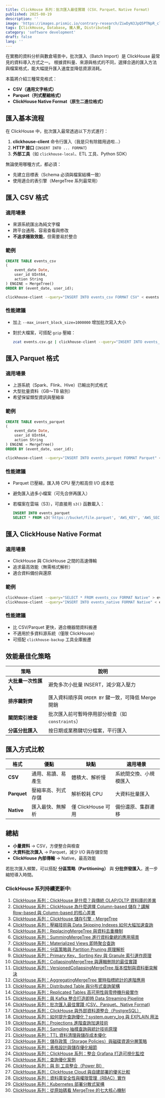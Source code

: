 ```yaml
---
title: ClickHouse 系列：批次匯入最佳實踐 (CSV、Parquet、Native Format)
published: 2025-08-19
description: ''
image: 'https://images.prismic.io/contrary-research/ZiwDyN3JpQ5PTNpR_clickhousecover.png?auto=format,compress'
tags: [ClickHouse, Database, 鐵人賽, Distributed]
category: 'software development'
draft: false 
lang: ''
---
```


在實務的資料分析與數倉場景中，批次匯入（Batch Import）是 ClickHouse 最常見的資料導入方式之一。
根據資料量、來源與格式的不同，選擇合適的匯入方法與檔案格式，能大幅提升匯入速度並降低資源消耗。

本篇將介紹三種常見格式：

* **CSV（通用文字格式）**
* **Parquet（列式壓縮格式）**
* **ClickHouse Native Format（原生二進位格式）**

## 匯入基本流程

在 ClickHouse 中，批次匯入最常透過以下方式進行：

1. **clickhouse-client** 命令行匯入（我是只有除錯用過啦...）
2. **HTTP 接口** (`INSERT INTO ... FORMAT`)
3. **外部工具**（如 `clickhouse-local`、ETL 工具、Python SDK）

無論使用哪種方式，都必須：

* 先建立目標表（Schema 必須與檔案結構一致）
* 使用適合的表引擎（MergeTree 系列最常用）

## 匯入 CSV 格式

### 適用場景

* 來源系統匯出為純文字檔
* 跨平台通用、容易查看與修改
* **不追求極致效能**，但需要易於整合

### 範例

```sql
CREATE TABLE events_csv
(
    event_date Date,
    user_id UInt64,
    action String
) ENGINE = MergeTree()
ORDER BY (event_date, user_id);
```

```bash
clickhouse-client --query="INSERT INTO events_csv FORMAT CSV" < events.csv
```

### 性能建議

* 加上 `--max_insert_block_size=1000000` 增加批次寫入大小
* 對於大檔案，可搭配 `gzip` 壓縮：

  ```bash
  zcat events.csv.gz | clickhouse-client --query="INSERT INTO events_csv FORMAT CSV"
  ```

## 匯入 Parquet 格式

### 適用場景

* 上游系統（Spark、Flink、Hive）已輸出列式格式
* 大型批量資料（GB～TB 級別）
* 希望保留類型資訊與壓縮率

### 範例

```sql
CREATE TABLE events_parquet
(
    event_date Date,
    user_id UInt64,
    action String
) ENGINE = MergeTree()
ORDER BY (event_date, user_id);
```

```bash
clickhouse-client --query="INSERT INTO events_parquet FORMAT Parquet" < events.parquet
```

### 性能建議

* Parquet 已壓縮，匯入時 CPU 壓力較高但 I/O 成本低
* 避免匯入過多小檔案（可先合併再匯入）
* 若檔案在雲端（S3），可直接用 `s3()` 函數載入：

  ```sql
  INSERT INTO events_parquet
  SELECT * FROM s3('https://bucket/file.parquet', 'AWS_KEY', 'AWS_SECRET', 'Parquet');
  ```

## 匯入 ClickHouse Native Format

### 適用場景

* ClickHouse 與 ClickHouse 之間的高速傳輸
* 追求最高效能（無需格式解析）
* 適合資料備份與還原

### 範例

```bash
clickhouse-client --query="SELECT * FROM events_csv FORMAT Native" > events.native
clickhouse-client --query="INSERT INTO events_native FORMAT Native" < events.native
```

### 性能建議

* 比 CSV/Parquet 更快，適合機器間資料搬遷
* 不適用於多資料源系統（僅限 ClickHouse）
* 可搭配 `clickhouse-backup` 工具全庫搬遷

## 效能最佳化策略

| 策略           | 說明                                  |
| ------------ | ----------------------------------- |
| **大批量一次性匯入** | 避免多次小批量 INSERT，減少寫入壓力               |
| **排序鍵對齊**    | 匯入資料順序與 `ORDER BY` 鍵一致，可降低 Merge 開銷 |
| **關閉索引檢查**   | 批次匯入前可暫時停用部分檢查（如 `constraints`）     |
| **分區分批匯入**   | 按日期或業務鍵切分檔案，平行匯入                    |

## 匯入方式比較

| 格式          | 優點        | 缺點              | 適用場景        |
| ----------- | --------- | --------------- | ----------- |
| **CSV**     | 通用、易讀、易產生 | 體積大、解析慢         | 系統間交換、小規模匯入 |
| **Parquet** | 壓縮率高、列式存儲 | 解析較耗 CPU        | 大資料批量匯入     |
| **Native**  | 匯入最快、無解析  | 僅 ClickHouse 可用 | 備份還原、集群遷移   |

## 總結

* **小量資料** → CSV，方便整合與檢查
* **大資料批次匯入** → Parquet，減少 I/O 與存儲空間
* **ClickHouse 內部傳輸** → Native，最高效能

若批次匯入頻繁，可以搭配 **分區策略（Partitioning）** 與 **分批併發匯入**，進一步縮短導入時間。

### ClickHouse 系列持續更新中:

1. [ClickHouse 系列：ClickHouse 是什麼？與傳統 OLAP/OLTP 資料庫的差異](https://blog.vicwen.app/posts/what-is-clickhouse/)
2. [ClickHouse 系列：ClickHouse 為什麼選擇 Column-based 儲存？講解 Row-based 與 Column-based 的核心差異](https://blog.vicwen.app/posts/clickhouse-column-row-based-storage/)
3. [ClickHouse 系列：ClickHouse 儲存引擎 - MergeTree](https://blog.vicwen.app/posts/clickhouse-mergetree-engine)
4. [ClickHouse 系列：壓縮技術與 Data Skipping Indexes 如何大幅加速查詢](https://blog.vicwen.app/posts/clickhouse-compression-skipping-index/)
5. [ClickHouse 系列：ReplacingMergeTree 與資料去重機制](https://blog.vicwen.app/posts/clickhouse-replacingmergetree-deduplication/)
6. [ClickHouse 系列：SummingMergeTree 進行資料彙總的應用場景](https://blog.vicwen.app/posts/clickhouse-summingmergetree-aggregation/)
7. [ClickHouse 系列：Materialized Views 即時聚合查詢](https://blog.vicwen.app/posts/clickhouse-materialized-view/)
8. [ClickHouse 系列：分區策略與 Partition Pruning 原理解析](https://blog.vicwen.app/posts/clickhouse-partition-pruning/)
9. [ClickHouse 系列：Primary Key、Sorting Key 與 Granule 索引運作原理](https://blog.vicwen.app/posts/clickhouse-primary-sorting-key/)
10. [ClickHouse 系列：CollapsingMergeTree 與邏輯刪除的最佳實踐](https://blog.vicwen.app/posts/clickhouse-collapsingmergetree/)
11. [ClickHouse 系列：VersionedCollapsingMergeTree 版本控制與資料衝突解決](https://blog.vicwen.app/posts/clickhouse-versioned-collapsingmergetree/)
12. [ClickHouse 系列：AggregatingMergeTree 實時指標統計的進階應用](https://blog.vicwen.app/posts/clickhouse-aggregatingmergetree/)
13. [ClickHouse 系列：Distributed Table 與分布式查詢架構](https://blog.vicwen.app/posts/clickhouse-distributed-table-architecture/)
14. [ClickHouse 系列：Replicated Tables 高可用性與零停機升級實作](https://blog.vicwen.app/posts/clickhouse-replication-failover/)
15. [ClickHouse 系列：與 Kafka 整合打造即時 Data Streaming Pipeline](https://blog.vicwen.app/posts/clickhouse-kafka-data-streaming-pipeline/)
16. [ClickHouse 系列：批次匯入最佳實踐 (CSV、Parquet、Native Format)](https://blog.vicwen.app/posts/clickhouse-batch-import/)
17. [ClickHouse 系列：ClickHouse 與外部資料源整合（PostgreSQL）](https://blog.vicwen.app/posts/clickhouse-external-data-integration/)
18. [ClickHouse 系列：如何提升查詢優化？system.query_log 與 EXPLAIN 用法](https://blog.vicwen.app/posts/clickhouse-query-log-explain/)
19. [ClickHouse 系列：Projections 進階查詢加速技術](https://blog.vicwen.app/posts/clickhouse-projections-optimization/)
20. [ClickHouse 系列：Sampling 抽樣查詢與統計技術原理](https://blog.vicwen.app/posts/clickhouse-sampling-statistics/)
21. [ClickHouse 系列：TTL 資料清理與儲存成本優化](https://blog.vicwen.app/posts/clickhouse-ttl-storage-management/)
22. [ClickHouse 系列：儲存政策（Storage Policies）與磁碟資源分層策略](https://blog.vicwen.app/posts/clickhouse-storage-policies/)
23. [ClickHouse 系列：表格設計與儲存優化細節](https://blog.vicwen.app/posts/clickhouse-schemas-storage-improvement/)
24. [ClickHouse 系列：ClickHouse 系列：整合 Grafana 打造可視化監控](https://blog.vicwen.app/posts/clickhouse-grafana-dashboard/) 
25. [ClickHouse 系列：查詢優化案例](https://blog.vicwen.app/posts/clickhouse-select-optimization/)
26. [ClickHouse 系列：與 BI 工具整合（Power BI）](https://blog.vicwen.app/posts/clickhouse-bi-integration/)
27. [ClickHouse 系列：ClickHouse Cloud 與自建部署的優劣比較](https://blog.vicwen.app/posts/clickhouse-cloud-vs-self-host/)
28. [ClickHouse 系列：資料庫安全性與權限管理（RBAC）實作](https://blog.vicwen.app/posts/clickhouse-security-rbac/)
29. [ClickHouse 系列：Kubernetes 部署分散式架構](https://blog.vicwen.app/posts/clickhouse-operator-kubernates/)
30. [ClickHouse 系列：從原始碼看 MergeTree 的七大核心機制](https://blog.vicwen.app/posts/clickhouse-mergetree-sourcecode-introduction/)
